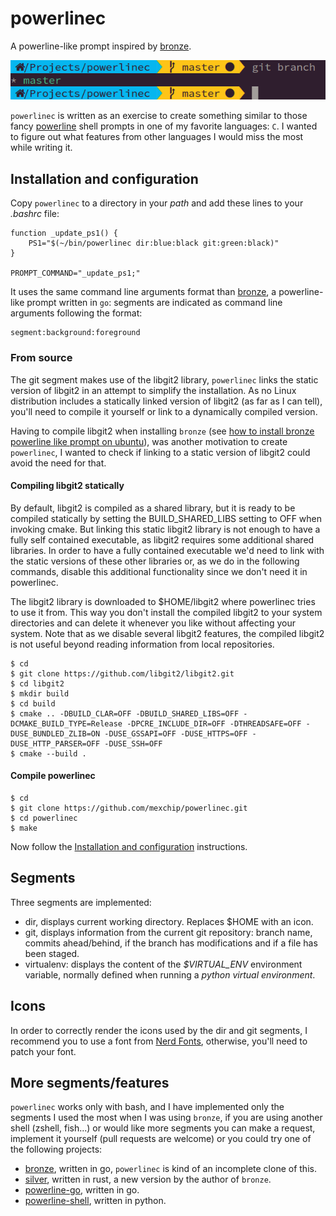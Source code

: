 # powerlinec
A powerline-like prompt inspired by [bronze](https://github.com/reujab/bronze).

![](./preview.png)

`powerlinec` is written as an exercise to create something similar to those fancy [powerline](https://github.com/powerline/powerline) shell prompts in one of my favorite languages: `C`. I wanted to figure out what features from other languages I would miss the most while writing it.

## Installation and configuration
Copy `powerlinec` to a directory in your _path_ and add these lines to your _.bashrc_ file:
```
function _update_ps1() {
	PS1="$(~/bin/powerlinec dir:blue:black git:green:black)"
}

PROMPT_COMMAND="_update_ps1;"
```
It uses the same command line arguments format than [bronze](https://github.com/reujab/bronze), a powerline-like prompt written in `go`: segments are indicated as command line arguments following the format:
```
segment:background:foreground
```

### From source
The git segment makes use of the libgit2 library, `powerlinec` links the static version of libgit2 in an attempt to simplify the installation. As no Linux distribution includes a statically linked version of libgit2 (as far as I can tell), you'll need to compile it yourself or link to a dynamically compiled version.

Having to compile libgit2 when installing `bronze` (see [how to install bronze powerline like prompt on ubuntu](https://www.mexchip.com/en/2017/12/how-to-install-bronze-powerline-like-prompt-on-ubuntu/)), was another motivation to create `powerlinec`, I wanted to check if linking to a static version of libgit2 could avoid the need for that.

#### Compiling libgit2 statically
By default, libgit2 is compiled as a shared library, but it is ready to be compiled statically by setting the BUILD_SHARED_LIBS setting to OFF when invoking cmake. But linking this static libgit2 library is not enough to have a fully self contained executable, as libgit2 requires some additional shared libraries. In order to have a fully contained executable we'd need to link with the static versions of these other libraries or, as we do in the following commands, disable this additional functionality since we don't need it in powerlinec.

The libgit2 library is downloaded to $HOME/libgit2 where powerlinec tries to use it from. This way you don't install the compiled libgit2 to your system directories and can delete it whenever you like without affecting your system. Note that as we disable several libgit2 features, the compiled libgit2 is not useful beyond reading information from local repositories.
```
$ cd
$ git clone https://github.com/libgit2/libgit2.git
$ cd libgit2
$ mkdir build
$ cd build
$ cmake .. -DBUILD_CLAR=OFF -DBUILD_SHARED_LIBS=OFF -DCMAKE_BUILD_TYPE=Release -DPCRE_INCLUDE_DIR=OFF -DTHREADSAFE=OFF -DUSE_BUNDLED_ZLIB=ON -DUSE_GSSAPI=OFF -DUSE_HTTPS=OFF -DUSE_HTTP_PARSER=OFF -DUSE_SSH=OFF
$ cmake --build .
```
#### Compile powerlinec
```
$ cd
$ git clone https://github.com/mexchip/powerlinec.git
$ cd powerlinec
$ make
```
Now follow the [Installation and configuration](#Installation-and-configuration) instructions.

## Segments
Three segments are implemented:
- dir, displays current working directory. Replaces $HOME with an icon.
- git, displays information from the current git repository: branch name, commits ahead/behind, if the branch has modifications and if a file has been staged.
- virtualenv: displays the content of the _$VIRTUAL_ENV_ environment variable, normally defined when running a _python virtual environment_.

## Icons
In order to correctly render the icons used by the dir and git segments, I recommend you to use a font from [Nerd Fonts](https://github.com/ryanoasis/nerd-fonts), otherwise, you'll need to patch your font.

## More segments/features
`powerlinec` works only with bash, and I have implemented only the segments I used the most when I was using `bronze`, if you are using another shell (zshell, fish...) or would like more segments you can make a request, implement it yourself (pull requests are welcome) or you could try one of the following projects:
- [bronze](https://github.com/reujab/bronze), written in go, `powerlinec` is kind of an incomplete clone of this.
- [silver](https://github.com/reujab/silver), written in rust, a new version by the author of `bronze`.
- [powerline-go](https://github.com/justjanne/powerline-go), written in go.
- [powerline-shell](https://github.com/b-ryan/powerline-shell), written in python.
